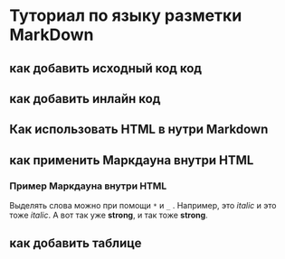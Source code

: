 # Туториал по языку разметки MarkDown

## как добавить исходный код код

## как добавить инлайн код

## Как использовать HTML в нутри Markdown

## как применить Маркдауна внутри HTML
### Пример Маркдауна внутри HTML
Выделять слова можно при помощи `*` и `_` . Например,
это _italic_ и это тоже *italic*. А вот так уже
__strong__, и так тоже **strong**.

## как добавить таблице